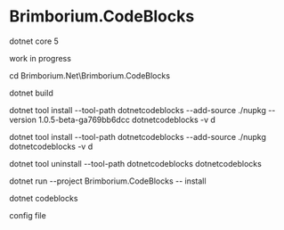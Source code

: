 # Brimborium.CodeBlocks

dotnet core 5

work in progress

cd Brimborium.Net\Brimborium.CodeBlocks

dotnet build

dotnet tool install --tool-path dotnetcodeblocks --add-source ./nupkg --version 1.0.5-beta-ga769bb6dcc dotnetcodeblocks -v d

dotnet tool install --tool-path dotnetcodeblocks --add-source ./nupkg dotnetcodeblocks -v d

dotnet tool uninstall --tool-path dotnetcodeblocks dotnetcodeblocks


dotnet run --project Brimborium.CodeBlocks -- install


dotnet codeblocks

config file

